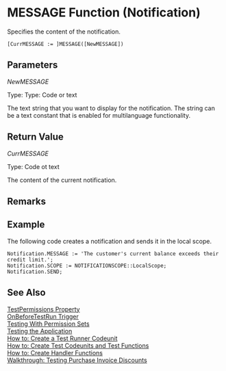 <properties
                pageTitle="MESSAGE Function (Notification) | Project “Madeira”"
                description="Describes the MESSAGE function of the Notification data type for sending notifications"
                services=""
                documentationCenter="Madeira"
                authors="jswymer"/>

# MESSAGE Function (Notification)
Specifies the content of the notification.

```
[CurrMESSAGE := ]MESSAGE([NewMESSAGE])
```

## Parameters
*NewMESSAGE*

Type: Type: Code or text

The text string that you want to display for the notification. The string can be a text constant that is enabled for multilanguage functionality.

## Return Value
*CurrMESSAGE*

Type: Code ot text

The content of the current notification.

## Remarks

##  Example
The following code creates a notification and sends it in the local scope.

```
Notification.MESSAGE := 'The customer's current balance exceeds their credit limit.';
Notification.SCOPE := NOTIFICATIONSCOPE::LocalScope;
Notification.SEND;
```

## See Also  
[TestPermissions Property](property-testpermissions.md)  
[OnBeforeTestRun Trigger](trigger-onbeforetestrun.md)  
[Testing With Permission Sets](testing-permissionsets.md)  
[Testing the Application](testing-testingapplication.md)  
[How to: Create a Test Runner Codeunit](testing-howcreatetestrunnercodeunit)  
[How to: Create Test Codeunits and Test Functions](testing-howcreatetestcodeunitsfunctions.md)  
[How to: Create Handler Functions](howcreatehandlerfunctions.md)  
[Walkthrough: Testing Purchase Invoice Discounts](testing-walkthroughtestingpurchaseinvoice.md)  
